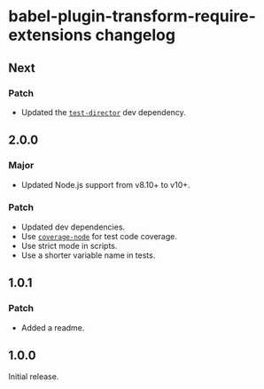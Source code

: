 # babel-plugin-transform-require-extensions changelog

## Next

### Patch

- Updated the [`test-director`](https://npm.im/test-director) dev dependency.

## 2.0.0

### Major

- Updated Node.js support from v8.10+ to v10+.

### Patch

- Updated dev dependencies.
- Use [`coverage-node`](https://npm.im/coverage-node) for test code coverage.
- Use strict mode in scripts.
- Use a shorter variable name in tests.

## 1.0.1

### Patch

- Added a readme.

## 1.0.0

Initial release.
